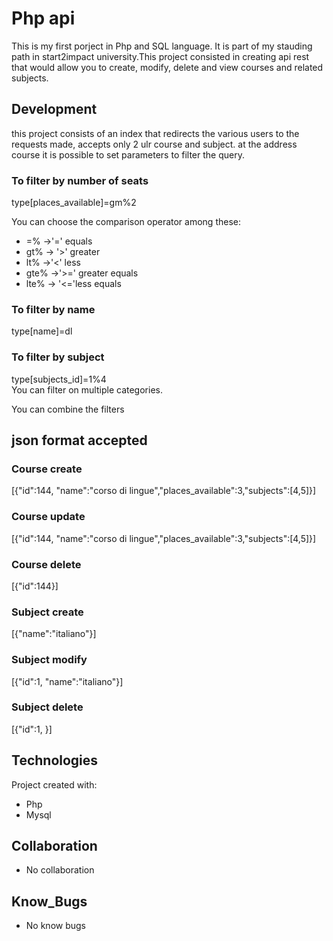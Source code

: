 # Php api

This is my first porject in Php and SQL language. It is part of my stauding path in start2impact university.This project consisted in creating api rest that would allow you to create, modify, delete and view courses and related subjects.
## Development 
this project consists of an index that redirects the various users to the requests made, accepts only 2 ulr course and subject. 
at the address course it is possible to set parameters to filter the query.
### To filter by number of seats
type[places_available]=gm%2

You can choose the comparison operator among these:

* =% ->'='  equals
* gt% -> '>' greater 
* lt% ->'<' less 
* gte% ->'>=' greater equals
* lte% -> '<='less equals



### To filter by name
type[name]=dl
### To filter by subject
type[subjects_id]=1%4  
You can filter on multiple categories.

You can combine the filters



## json format accepted
### Course create
[{"id":144, "name":"corso di lingue","places_available":3,"subjects":[4,5]}]
### Course update
[{"id":144, "name":"corso di lingue","places_available":3,"subjects":[4,5]}]
### Course delete
[{"id":144}]
### Subject create
[{"name":"italiano"}]
### Subject modify
[{"id":1, "name":"italiano"}]
### Subject delete
[{"id":1, }]

## Technologies
Project created with:
* Php
* Mysql

## Collaboration
* No collaboration

## Know_Bugs
* No know bugs

